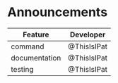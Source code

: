 # Announcements
    
| Feature       | Developer     |
| ------------- |:-------------:|
| command       | @ThisIsIPat   |
| documentation | @ThisIsIPat   |
| testing       | @ThisIsIPat   |